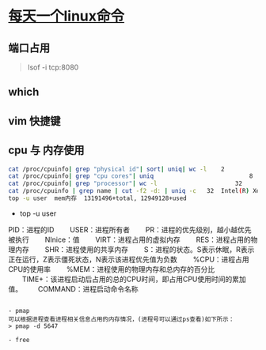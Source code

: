 # [每天一个linux命令](https://lbb4511.gitbooks.io/linux-command)

## 端口占用
> lsof -i tcp:8080


## which


## vim 快捷键



## cpu 与 内存使用
```bash
cat /proc/cpuinfo| grep "physical id"| sort| uniq| wc -l 	2
cat /proc/cpuinfo| grep "cpu cores"| uniq                        	8
cat /proc/cpuinfo| grep "processor"| wc -l                    	32
cat /proc/cpuinfo | grep name | cut -f2 -d: | uniq -c	32  Intel(R) Xeon(R) CPU E5-2620 v4 @ 2.10GHz
top -u user  mem内存	13191496+total, 12949128+used
```

- top -u user
  
PID：进程的ID
　　USER：进程所有者
　　PR：进程的优先级别，越小越优先被执行
　　NInice：值
　　VIRT：进程占用的虚拟内存
　　RES：进程占用的物理内存
　　SHR：进程使用的共享内存
　　S：进程的状态。S表示休眠，R表示正在运行，Z表示僵死状态，N表示该进程优先值为负数
　　%CPU：进程占用CPU的使用率
　　%MEM：进程使用的物理内存和总内存的百分比
　　TIME+：该进程启动后占用的总的CPU时间，即占用CPU使用时间的累加值。
　　COMMAND：进程启动命令名称
```

- pmap
可以根据进程查看进程相关信息占用的内存情况，(进程号可以通过ps查看)如下所示：
> pmap -d 5647

- free 


